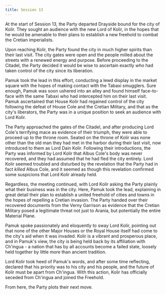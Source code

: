 ```yaml
---
title: Session 13
---
```

At the start of Session 13, the Party departed Drayside bound for the city of Kolir. They sought an audience with the new Lord of Kolir, in the hopes that he would be amenable to their plans to establish a new freehold to combat the Cretian imperialists.

Upon reaching Kolir, the Party found the city in much higher spirits than their last visit. The city gates were open and the people milled about the streets with a renewed energy and purpose. Before proceeding to the Citadel, the Party decided it would be wise to ascertain exactly *who* had taken control of the city since its liberation. 

Pamuk took the lead in this effort, conducting a lewd display in the market square with the hopes of making contact with the Tabaxi smugglers. Sure enough, Pamuk was soon ushered into an alley and found himself face-to-face with the same Tabaxi who had intercepted him on their last visit. Pamuk ascertained that House Kolir had regained control of the city following the defeat of House Cole and the Cretian Military, and that as the city's liberators, the Party was in a unique position to seek an audience with Lord Kolir.

The Party approached the gates of the Citadel, and after producing Lord Cole's terrifying mace as evidence of their triumph, they were able to proceed up to the throne room. Seated on the throne of Kolir was none other than the old man they had met in the harbor during their last visit, now introduced to them as Lord Dain Kolir. Following their introductions, the Party was informed by Lord Kolir that Albus Cole's body was never recovered, and they had assumed that he had fled the city entirely. Lord Kolir seemed troubled and disturbed by the revelation that the Party had in fact *killed* Albus Cole, and it seemed as though this revelation confirmed some suspicions that Lord Kolir already held.

Regardless, the meeting continued, with Lord Kolir asking the Party plainly what their business was in the city. Here, Pamuk took the lead, explaining in great detail their plan to establish a united freehold of cities and towns in the hopes of repelling a Cretian invasion. The Party handed over their recovered documents from the Verny Garrison as evidence that the Cretian Military posed a legitimate threat not just to Arania, but potentially the entire Material Plane. 

Pamuk spoke passionately and eloquently to sway Lord Kolir, pointing out that none of the other Major Houses or the Royal House itself had come to the city's aid when it was invaded. Kolir is a vibrant and prosperous place, and in Pamuk's view, the city is being held back by its affiliation with Ch'ingua - a nation that has by all accounts become a failed state, loosely held together by little more than ancient tradition. 

Lord Kolir took heed of Pamuk's words, and after some time reflecting, declared that his priority was to his city and his people, and the future of Kolir must be apart from Ch'ingua. With this action, Kolir has officially seceded from Ch'ingua and joined the Freehold. 

From here, the Party plots their next move. 
